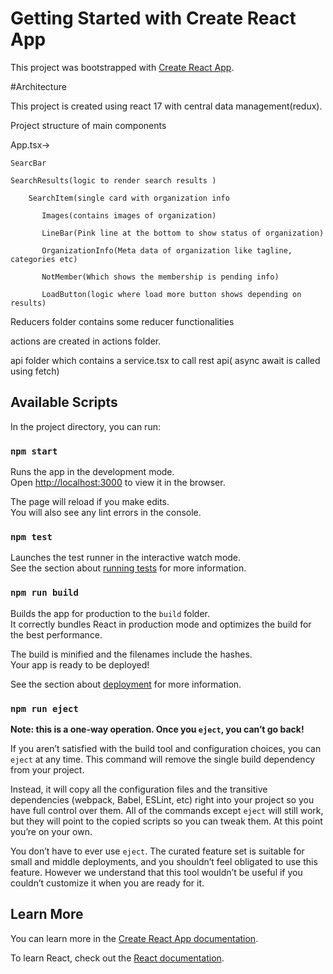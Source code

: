 # Getting Started with Create React App

This project was bootstrapped with [Create React App](https://github.com/facebook/create-react-app).

#Architecture

This project is created using react 17 with central data management(redux).

Project structure of main components

App.tsx->
  
    SearcBar
    
    SearchResults(logic to render search results )
    
        SearchItem(single card with organization info
          
           Images(contains images of organization)
           
           LineBar(Pink line at the bottom to show status of organization)
           
           OrganizationInfo(Meta data of organization like tagline, categories etc)
           
           NotMember(Which shows the membership is pending info)
           
           LoadButton(logic where load more button shows depending on results)
           
   Reducers folder contains some reducer functionalities
    
   actions are created in actions folder.
   
   api folder which contains a service.tsx to call rest api( async await is called using fetch)





## Available Scripts

In the project directory, you can run:

### `npm start`

Runs the app in the development mode.\
Open [http://localhost:3000](http://localhost:3000) to view it in the browser.

The page will reload if you make edits.\
You will also see any lint errors in the console.

### `npm test`

Launches the test runner in the interactive watch mode.\
See the section about [running tests](https://facebook.github.io/create-react-app/docs/running-tests) for more information.

### `npm run build`

Builds the app for production to the `build` folder.\
It correctly bundles React in production mode and optimizes the build for the best performance.

The build is minified and the filenames include the hashes.\
Your app is ready to be deployed!

See the section about [deployment](https://facebook.github.io/create-react-app/docs/deployment) for more information.

### `npm run eject`

**Note: this is a one-way operation. Once you `eject`, you can’t go back!**

If you aren’t satisfied with the build tool and configuration choices, you can `eject` at any time. This command will remove the single build dependency from your project.

Instead, it will copy all the configuration files and the transitive dependencies (webpack, Babel, ESLint, etc) right into your project so you have full control over them. All of the commands except `eject` will still work, but they will point to the copied scripts so you can tweak them. At this point you’re on your own.

You don’t have to ever use `eject`. The curated feature set is suitable for small and middle deployments, and you shouldn’t feel obligated to use this feature. However we understand that this tool wouldn’t be useful if you couldn’t customize it when you are ready for it.

## Learn More

You can learn more in the [Create React App documentation](https://facebook.github.io/create-react-app/docs/getting-started).

To learn React, check out the [React documentation](https://reactjs.org/).
